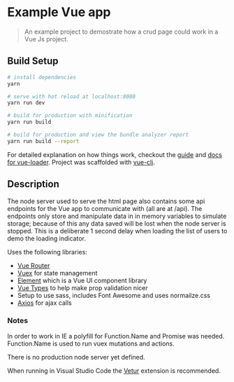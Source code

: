 # Example Vue app

> An example project to demostrate how a crud page could work in a Vue Js project.

## Build Setup

``` bash
# install dependencies
yarn

# serve with hot reload at localhost:8080
yarn run dev

# build for production with minification
yarn run build

# build for production and view the bundle analyzer report
yarn run build --report
```

For detailed explanation on how things work, checkout the [guide](http://vuejs-templates.github.io/webpack/) and [docs for vue-loader](http://vuejs.github.io/vue-loader). Project was scaffolded with [vue-cli](https://github.com/vuejs/vue-cli).

## Description
The node server used to serve the html page also contains some api endpoints for the Vue app to communicate with (all are at /api). The endpoints only store and manipulate data in in memory variables to simulate storage; because of this any data saved will be lost when the node server is stopped. This is a deliberate 1 second delay when loading the list of users to demo the loading indicator.

Uses the following libraries:
- [Vue Router](https://router.vuejs.org/en/)
- [Vuex](https://vuex.vuejs.org/en/) for state management
- [Element](https://github.com/ElemeFE/element) which is a Vue UI component library
- [Vue Types](https://github.com/dwightjack/vue-types) to help make prop validation nicer
- Setup to use sass, includes Font Awesome and uses normailze.css
- [Axios](https://github.com/mzabriskie/axios) for ajax calls

### Notes
In order to work in IE a polyfill for Function.Name and Promise was needed. Function.Name is used to run vuex mutations and actions.

There is no production node server yet defined.

When running in Visual Studio Code the [Vetur](https://vuejs.github.io/vetur/) extension is recommended.